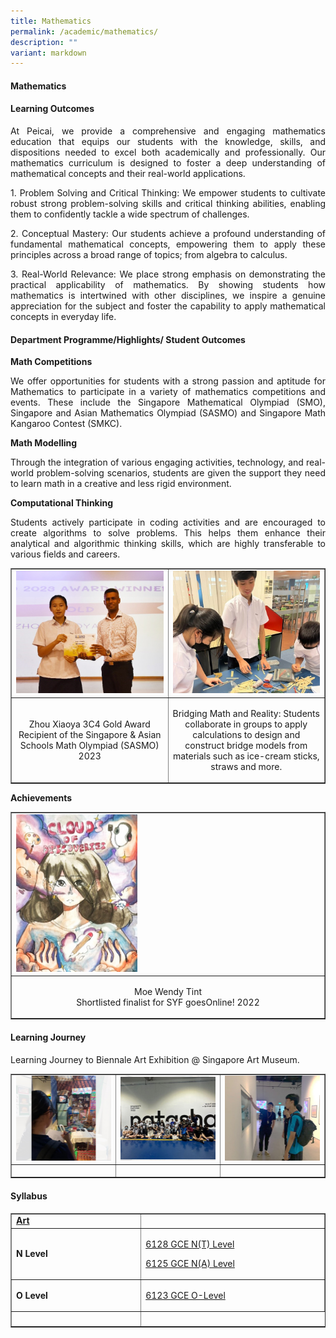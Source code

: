 ```yaml
---
title: Mathematics
permalink: /academic/mathematics/
description: ""
variant: markdown
---
```

<h4><strong>Mathematics</strong></h4>

<h4><strong>Learning Outcomes</strong></h4>
<p></p><p align="justify">At Peicai, we provide a comprehensive and engaging mathematics education that equips our students with the knowledge, skills, and dispositions needed to excel both academically and professionally.  Our mathematics curriculum is designed to foster a deep understanding of mathematical concepts and their real-world applications.</p>
<p></p><p align="justify">1. Problem Solving and Critical Thinking: We empower students to cultivate robust strong problem-solving skills and critical thinking abilities, enabling them to confidently tackle a wide spectrum of challenges. </p>
<p></p><p align="justify">2. Conceptual Mastery: Our students achieve a profound understanding of fundamental mathematical concepts, empowering them to apply these principles across a broad range of topics; from algebra to calculus. </p>
<p></p><p align="justify">3. Real-World Relevance: We place strong emphasis on demonstrating the practical applicability of mathematics. By showing students how mathematics is intertwined with other disciplines, we inspire a genuine appreciation for the subject and foster the capability to apply mathematical concepts in everyday life.</p>
<h4><strong>Department Programme/Highlights/ Student Outcomes</strong></h4>
<p><b>Math Competitions</b></p>
<p></p><p align="justify">We offer opportunities for students with a strong passion and aptitude for Mathematics to participate in a variety of mathematics competitions and events.  These include the Singapore Mathematical Olympiad (SMO), Singapore and Asian Mathematics Olympiad (SASMO) and Singapore Math Kangaroo Contest (SMKC).</p>
<p><b>Math Modelling</b></p>
<p></p><p align="justify">Through the integration of various engaging activities, technology, and real-world problem-solving scenarios, students are given the support they need to learn math in a creative and less rigid environment.</p>
<p><b>Computational Thinking</b></p>
<p></p><p align="justify">Students actively participate in coding activities and are encouraged to create algorithms to solve problems. This helps them enhance their analytical and algorithmic thinking skills, which are highly transferable to various fields and careers.</p>
<table style="border-collapse: collapse; width: 100%;" border="1">
<tbody>
<tr>
<td style="width: 33.3333%;"><img style="width: 100%;" src="/images/Math_1.jpg"></td>
<td style="width: 33.3333%;"><img style="width: 100%;" src="/images/Math_2.jpg"></td>
</tr>
<tr>
<td style="width: 33.3333%;"><p style="text-align: center;">Zhou Xiaoya 3C4
Gold Award Recipient of the Singapore &amp; Asian Schools Math Olympiad (SASMO) 2023
</p></td>
<td style="width: 33.3333%;"><p style="text-align: center;">Bridging Math and Reality: 
Students collaborate in groups to apply calculations to design and construct bridge models from materials such as ice-cream sticks, straws and more.
</p></td>
</tr>
<tr>
</tr>
</tbody>
</table>
<p><b>Achievements</b></p>
<table style="border-collapse: collapse; width: 100%;" border="1">
<tbody>
<tr>
<td style="width: 33.3333%;"><img style="width: 40%;" src="/images/visual_express_art_achieve_v7.jpg"></td>
</tr>
<tr>
<td style="width: 33.3333%;"><p style="text-align: center;">Moe Wendy Tint <br> Shortlisted finalist for SYF goesOnline! 2022 </p></td>
</tr>
<tr>
</tr>
</tbody>
</table>
<h4><strong>Learning Journey</strong></h4>
<p>Learning Journey to Biennale Art Exhibition @ Singapore Art Museum.</p>
<table style="border-collapse: collapse; width: 100%;" border="1">
<tbody>
<tr>
<td style="width: 33.3333%;"><img style="width: 100%;" src="/images/visual_express_art_v7.jpg"></td>
<td style="width: 33.3333%;"><img style="width: 100%;" src="/images/visual_express_art_v8.jpg"></td>
<td style="width: 33.3333%;"><img style="width: 100%;" src="/images/visual_express_art_v9.jpg"></td>
</tr>
<tr>
<td style="width: 33.3333%;"><p style="text-align: center;"></p></td>
<td style="width: 33.3333%;"><p style="text-align: center;"></p></td>
<td style="width: 33.3333%;"><p style="text-align: center;"></p></td>
</tr>
</tbody>
</table>
<h4><strong>Syllabus</strong></h4>
<table style="border-collapse: collapse; width: 100%;" border="1">
<tbody>
<tr>
<td width="141"><strong><u>Art</u></strong></td>
<td width="400"><a>
</a></td></tr>
<tr>
<td width="141"><strong>N Level</strong></td>
<td width="400">
<p><a href="https://www.seab.gov.sg/docs/default-source/national-examinations/syllabus/nlevel/2024syllabus/6128_y24_sy.pdf">6128 GCE N(T) Level</a></p>
<p><a href="https://www.seab.gov.sg/docs/default-source/national-examinations/syllabus/nlevel/2024syllabus/6125_y24_sy.pdf">6125 GCE N(A) Level </a></p>
</td>
</tr>
<tr>
<td width="141"><strong>O Level</strong></td>
<td width="400">
<p><a href="https://www.seab.gov.sg/docs/default-source/national-examinations/syllabus/olevel/2024syllabus/6123_y24_sy.pdf">6123 GCE O-Level</a></p>
</td>
</tr>
<tr>
<td width="270">&nbsp;</td>
</tr>
</tbody>
</table>